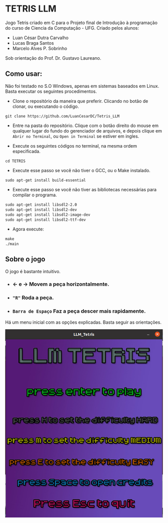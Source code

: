 # TETRIS LLM
Jogo Tetris criado em C para o Projeto final de Introdução à programação do curso de Ciencia da Computação - UFG.
Criado pelos alunos:
* Luan César Dutra Carvalho
* Lucas Braga Santos
* Marcelo Alves P. Sobrinho

Sob orientação do Prof. Dr. Gustavo Laureano.

## Como usar:
Não foi testado no S.O Windows, apenas em sistemas baseados em Linux. Basta executar os seguintes procedimentos.
* Clone o repositório da maneira que preferir. Clicando no botão de clonar, ou executando o código.
``` 
git clone https://github.com/LuanCesarDC/Tetris_LLM
```
* Entre na pasta do repositório. Clique com o botão direito do mouse em qualquer lugar do fundo do gerenciador de arquivos, e depois clique em ```Abrir no Terminal```, ou ```Open in Terminal``` se estiver em ingles.

* Execute os seguintes códigos no terminal, na mesma ordem especificada.
```
cd TETRIS
```

* Execute esse passo se você não tiver o GCC, ou o Make instalado.
```
sudo apt-get install build-essential
```

* Execute esse passo se você não tiver as bibliotecas necessárias para compilar o programa.
```
sudo apt-get install libsdl2-2.0
sudo apt-get install libsdl2-dev
sudo apt-get install libsdl2-image-dev
sudo apt-get install libsdl2-ttf-dev
```
* Agora execute:
```
make
./main
```

## Sobre o jogo

O jogo é bastante intuitivo.
* ### &larr; e &rarr;  Movem a peça horizontalmente.
* ### ``"R"`` Roda a peça.
* ### ``Barra de Espaço`` Faz a peça descer mais rapidamente.

Há um menu inicial com as opções explicadas. Basta seguir as orientações.

![Menu_inicial](res_md/menu_inicial.png "Menu Inicial")

 



